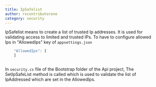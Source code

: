 ```yaml
---
title: IpSafelist 
author: rxcontributorone
category: security 
---
```


IpSafelist means to create a list of trusted Ip addresses. It is used for validating access to limited and trusted IPs.
To have to configure allowed Ips in "AllowedIps" key of `appsettings.json` 

```js
    "AllowedIps": [
    ]
  
```  

In `security.cs` file of the Bootstrap folder of the Api project, The SetIpSafeList method is called which is used to validate the list of IpAddressed which are set in the AllowedIps. 



  